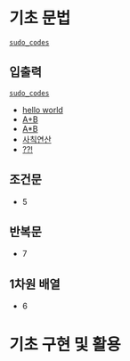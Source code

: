 # 기초 문법 
[`sudo_codes`](sudo_code/basic)
## 입출력 
[`sudo_codes`](sudo_code/basic/input_output)
- [hello world](https://www.acmicpc.net/problem/2557)
- [A+B](https://www.acmicpc.net/problem/1000)
- [A*B](https://www.acmicpc.net/problem/10998)
- [사칙연산](https://www.acmicpc.net/problem/10869)
- [??!](https://www.acmicpc.net/problem/10926)

## 조건문
- 5

## 반복문
- 7

## 1차원 배열
- 6


# 기초 구현 및 활용
